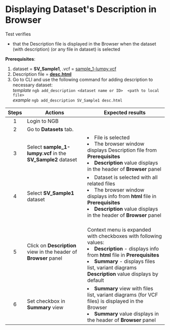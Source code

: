 # Displaying Dataset's Description in Browser
Test verifies
 - that the Description file is displayed in the Browser when the dataset (with description) (or any file in dataset) is selected 

**Prerequisites**:

1. dataset = **SV_Sample1**, .vcf = [sample_1-lumpy.vcf](https://ngb-oss-builds.s3.amazonaws.com/public/data/demo/ngb_demo_data/sample_1-lumpy.vcf.gz)
2. Description file = **[desc.html](https://epam-my.sharepoint.com/:u:/p/dmitrii_krasnov/EcgG29WpqCNLr08gnQiCK-IBiY0MiWZ8NvW8vO9QXwdZAQ?OR=teams)**
3. Go to CLI and use the following command for adding description to necessary dataset: <br> *template* `ngb add_description <dataset name or ID>  <path to local file>` <br> *example* `ngb add_description SV_Sample1 desc.html`


| Steps | Actions | Expected results |
| :---: | --- | --- |
| 1 | Login to NGB  | |
| 2 | Go to **Datasets** tab.| |
| 3 | Select **sample_1-lumpy.vcf** in the **SV_Sample2** dataset| <li> File is selected <li> The browser window displays Description file from **Prerequisites** <li> **Description** value displays in the header of **Browser** panel|
| 4 | Select **SV_Sample1** dataset| <li> Dataset is selected with all related files <li> The browser window displays info from **html** file in **Prerequisites** <li>**Description** value displays in the header of **Browser** panel|
| 5 | Click on **Description** view in the header of **Browser** panel| <br> Context menu is expanded with checkboxes with following values: <li> **Description**  - displays info from **html** file in **Prerequisites** <li> **Summary** - displays files list, variant diagrams <br> **Description** value displays by default|
| 6 | Set checkbox in **Summary** view| <li> **Summary** view with files list, variant diagrams (for VCF files) is displayed in the Browser <li> **Summary** value displays in the header of **Browser** panel|
